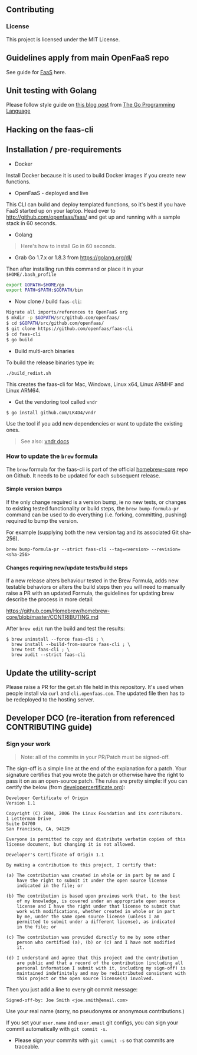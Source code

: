 ## Contributing

### License

This project is licensed under the MIT License.

## Guidelines apply from main OpenFaaS repo

See guide for [FaaS](https://github.com/openfaas/faas/blob/master/CONTRIBUTING.md) here.

## Unit testing with Golang

Please follow style guide on [this blog post](https://blog.alexellis.io/golang-writing-unit-tests/) from [The Go Programming Language](https://www.amazon.co.uk/Programming-Language-Addison-Wesley-Professional-Computing/dp/0134190440)

## Hacking on the faas-cli

## Installation / pre-requirements

* Docker

Install Docker because it is used to build Docker images if you create new functions.

* OpenFaaS - deployed and live

This CLI can build and deploy templated functions, so it's best if you have FaaS started up on your laptop. Head over to http://github.com/openfaas/faas/ and get up and running with a sample stack in 60 seconds.

* Golang

> Here's how to install Go in 60 seconds.

* Grab Go 1.7.x or 1.8.3 from https://golang.org/dl/

Then after installing run this command or place it in your `$HOME/.bash_profile`

```bash
export GOPATH=$HOME/go
export PATH=$PATH:$GOPATH/bin
```

* Now clone / build `faas-cli`:

```bash
Migrate all imports/references to OpenFaaS org
$ mkdir -p $GOPATH/src/github.com/openfaas/
$ cd $GOPATH/src/github.com/openfaas/
$ git clone https://github.com/openfaas/faas-cli
$ cd faas-cli
$ go build
```

* Build multi-arch binaries

To build the release binaries type in:

```
./build_redist.sh
```

This creates the faas-cli for Mac, Windows, Linux x64, Linux ARMHF and Linux ARM64.

* Get the vendoring tool called `vndr`

```
$ go install github.com/LK4D4/vndr
```

Use the tool if you add new dependencies or want to update the existing ones.

> See also: [vndr docs](https://github.com/LK4D4/vndr)

### How to update the `brew` formula

The `brew` formula for the faas-cli is part of the official [homebrew-core](https://github.com/Homebrew/homebrew-core/blob/master/Formula/faas-cli.rb) repo on Github. It needs to be updated for each subsequent release.

#### Simple version bumps

If the only change required is a version bump, ie no new tests, or changes to existing tested functionality or build steps, the `brew bump-formula-pr` command can be used to do everything (i.e. forking, committing, pushing) required to bump the version.

For example (supplying both the new version tag and its associated Git sha-256).

```
brew bump-formula-pr --strict faas-cli --tag=<version> --revision=<sha-256>
```

#### Changes requiring new/update tests/build steps

If a new release alters behaviour tested in the Brew Formula, adds new testable behaviors or alters the build steps then you will need to manually raise a PR with an updated Formula, the guidelines for updating brew describe the process in more detail:

https://github.com/Homebrew/homebrew-core/blob/master/CONTRIBUTING.md

After `brew edit` run the build and test the results:

```
$ brew uninstall --force faas-cli ; \
  brew install --build-from-source faas-cli ; \
  brew test faas-cli ; \
  brew audit --strict faas-cli
```

## Update the utility-script

Please raise a PR for the get.sh file held in this repository. It's used when people install via `curl` and `cli.openfaas.com`. The updated file then has to be redeployed to the hosting server.

## Developer DCO (re-iteration from referenced CONTRIBUTING guide)

### Sign your work

> Note: all of the commits in your PR/Patch must be signed-off.

The sign-off is a simple line at the end of the explanation for a patch. Your
signature certifies that you wrote the patch or otherwise have the right to pass
it on as an open-source patch. The rules are pretty simple: if you can certify
the below (from [developercertificate.org](http://developercertificate.org/)):

```
Developer Certificate of Origin
Version 1.1

Copyright (C) 2004, 2006 The Linux Foundation and its contributors.
1 Letterman Drive
Suite D4700
San Francisco, CA, 94129

Everyone is permitted to copy and distribute verbatim copies of this
license document, but changing it is not allowed.

Developer's Certificate of Origin 1.1

By making a contribution to this project, I certify that:

(a) The contribution was created in whole or in part by me and I
    have the right to submit it under the open source license
    indicated in the file; or

(b) The contribution is based upon previous work that, to the best
    of my knowledge, is covered under an appropriate open source
    license and I have the right under that license to submit that
    work with modifications, whether created in whole or in part
    by me, under the same open source license (unless I am
    permitted to submit under a different license), as indicated
    in the file; or

(c) The contribution was provided directly to me by some other
    person who certified (a), (b) or (c) and I have not modified
    it.

(d) I understand and agree that this project and the contribution
    are public and that a record of the contribution (including all
    personal information I submit with it, including my sign-off) is
    maintained indefinitely and may be redistributed consistent with
    this project or the open source license(s) involved.
```

Then you just add a line to every git commit message:

    Signed-off-by: Joe Smith <joe.smith@email.com>

Use your real name (sorry, no pseudonyms or anonymous contributions.)

If you set your `user.name` and `user.email` git configs, you can sign your
commit automatically with `git commit -s`.

* Please sign your commits with `git commit -s` so that commits are traceable.
